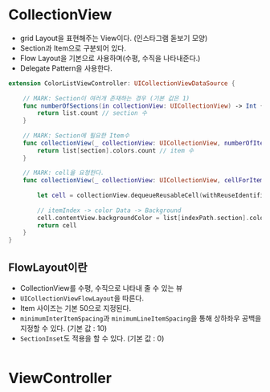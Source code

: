 # CollectionView
- grid Layout을 표현해주는 View이다. (인스타그램 돋보기 모양)
- Section과 Item으로 구분되어 있다. 
- Flow Layout을 기본으로 사용하며(수평, 수직을 나타내준다.)
- Delegate Pattern을 사용한다.

```swift
extension ColorListViewController: UICollectionViewDataSource {
    
    // MARK: Section이 여러개 존재하는 경우 (기본 값은 1)
    func numberOfSections(in collectionView: UICollectionView) -> Int {
        return list.count // section 수
    }
    
    // MARK: Section에 필요한 Item수
    func collectionView(_ collectionView: UICollectionView, numberOfItemsInSection section: Int) -> Int {
        return list[section].colors.count // item 수
    }
    
    // MARK: cell을 요청한다.
    func collectionView(_ collectionView: UICollectionView, cellForItemAt indexPath: IndexPath) -> UICollectionViewCell {
        
        let cell = collectionView.dequeueReusableCell(withReuseIdentifier: "cell", for: indexPath)
        
        // itemIndex -> color Data -> Background
        cell.contentView.backgroundColor = list[indexPath.section].colors[indexPath.item]
        return cell
    }
}
```

## FlowLayout이란 
- CollectionView를 수평, 수직으로 나타내 줄 수 있는 뷰 
- ```UICollectionViewFlowLayout```을 따른다.
- Item 사이즈는 기본 50으로 지정된다.
- ```minimumInterItemSpacing```과 ```minimumLineItemSpacing```을 통해 상하좌우 공백을 지정할 수 있다. (기본 값 : 10)
- ```SectionInset```도 적용을 할 수 있다. (기본 값 : 0)

```swift

```

# ViewController
